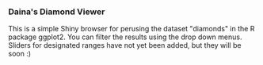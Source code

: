 <h3>Daina's Diamond Viewer</h3>

This is a simple Shiny browser for perusing the dataset "diamonds" in the R package ggplot2. You can filter the results using the drop down menus. Sliders for designated ranges have not yet been added, but they will be soon :) 

